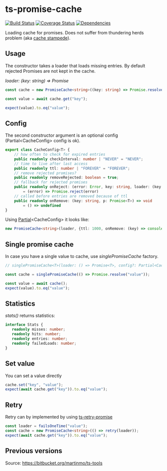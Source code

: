 # ts-promise-cache #

[![Build Status](https://travis-ci.org/normartin/ts-promise-cache.svg?branch=master)](https://travis-ci.org/normartin/ts-promise-cache)
[![Coverage Status](https://coveralls.io/repos/github/normartin/ts-promise-cache/badge.svg?branch=master)](https://coveralls.io/github/normartin/ts-promise-cache?branch=master)
[![Dependencies](https://david-dm.org/normartin/ts-promise-cache.svg)](https://david-dm.org/normartin/ts-promise-cache)

Loading cache for promises. 
Does not suffer from thundering herds problem (aka [cache stampede](https://en.wikipedia.org/wiki/Cache_stampede)).

## Usage ##
The constructor takes a loader that loads missing entries.
By default rejected Promises are not kept in the cache. 

_loader: (key: string) => Promise<T>_

```typescript
const cache = new PromiseCache<string>((key: string) => Promise.resolve("value"));

const value = await cache.get("key");

expect(value).to.eq("value");
```

## Config ##
The second constructor argument is an optional config (Partial&lt;CacheConfig> config is ok).
```typescript
export class CacheConfig<T> {
    // how often to check for expired entries
    public readonly checkInterval: number | "NEVER" = "NEVER";
    // time to live after last access
    public readonly ttl: number | "FOREVER" = "FOREVER";
    // remove rejected promises?
    public readonly removeRejected: boolean = true;
    // fallback for rejected promises
    public readonly onReject: (error: Error, key: string, loader: (key: string) => Promise<T>) => Promise<T>
        = (error) => Promise.reject(error)
    // called before entries are removed because of ttl
    public readonly onRemove: (key: string, p: Promise<T>) => void
        = () => undefined
}
```
Using [Partial](https://www.typescriptlang.org/docs/handbook/advanced-types.html)&lt;CacheConfig> it looks like:
```typescript
new PromiseCache<string>(loader, {ttl: 1000, onRemove: (key) => console.log("removing", key)});
```

## Single promise cache ##
In case you have a single value to cache, use _singlePromiseCache_ factory.
```typescript
// singlePromiseCache<T>(loader: () => Promise<T>, config?: Partial<CacheConfig<T>>): () => Promise<T>

const cache = singlePromiseCache(() => Promise.resolve("value"));

const value = await cache();
expect(value).to.eq("value");
```

## Statistics ##
_stats()_ returns statistics:
 ```typescript
interface Stats {
    readonly misses: number;
    readonly hits: number;
    readonly entries: number;
    readonly failedLoads: number;
}
 ```

## Set value ##
You can set a value directly
```typescript
cache.set("key", "value");
expect(await cache.get("key")).to.eq("value");
```

## Retry ##
Retry can by implemented by using [ts-retry-promise](https://www.npmjs.com/package/ts-retry-promise)
```typescript
const loader = failsOneTime("value");
const cache = new PromiseCache<string>(() => retry(loader));
expect(await cache.get("key")).to.eq("value");
```

## Previous versions ##
Source: https://bitbucket.org/martinmo/ts-tools
